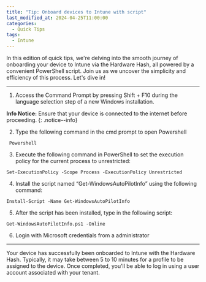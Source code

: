 ```yaml
---
title: "Tip: Onboard devices to Intune with script"
last_modified_at: 2024-04-25T11:00:00
categories:
  - Quick Tips
tags:
  - Intune
---
```


In this edition of quick tips, we're delving into the smooth journey of onboarding your device to Intune via the Hardware Hash, all powered by a convenient PowerShell script. Join us as we uncover the simplicity and efficiency of this process. Let's dive in!

----------------

1. Access the Command Prompt by pressing Shift + F10 during the language selection step of a new Windows installation.



**Info Notice:** Ensure that your device is connected to the internet before proceeding. {: .notice--info}

2. Type the following command in the cmd prompt to open Powershell

```
 Powershell
```


3. Execute the following command in PowerShell to set the execution policy for the current process to unrestricted:
  
```
Set-ExecutionPolicy -Scope Process -ExecutionPolicy Unrestricted
```


4. Install the script named “Get-WindowsAutoPilotInfo” using the following command:


```
Install-Script -Name Get-WindowsAutoPilotInfo
```


5. After the script has been installed, type in the following script:


```
Get-WindowsAutoPilotInfo.ps1 -Online
```

6. Login with Microsoft credentials from a administrator


--------------


Your device has successfully been onboarded to Intune with the Hardware Hash. Typically, it may take between 5 to 10 minutes for a profile to be assigned to the device. Once completed, you'll be able to log in using a user account associated with your tenant.